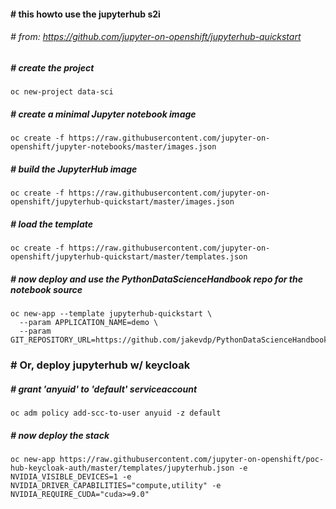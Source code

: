 ####  # this howto use the jupyterhub s2i
###### # from: https://github.com/jupyter-on-openshift/jupyterhub-quickstart
##### # create the project
```
oc new-project data-sci
```
##### # create a minimal Jupyter notebook image
```
oc create -f https://raw.githubusercontent.com/jupyter-on-openshift/jupyter-notebooks/master/images.json
```
##### # build the JupyterHub image
```
oc create -f https://raw.githubusercontent.com/jupyter-on-openshift/jupyterhub-quickstart/master/images.json
```
##### # load the template
```
oc create -f https://raw.githubusercontent.com/jupyter-on-openshift/jupyterhub-quickstart/master/templates.json
```
##### # now deploy and use the PythonDataScienceHandbook repo for the notebook source
```
oc new-app --template jupyterhub-quickstart \
  --param APPLICATION_NAME=demo \
  --param GIT_REPOSITORY_URL=https://github.com/jakevdp/PythonDataScienceHandbook
```
### # Or, deploy jupyterhub w/ keycloak
##### # grant 'anyuid' to 'default' serviceaccount
```
oc adm policy add-scc-to-user anyuid -z default
```
##### # now deploy the stack
```
oc new-app https://raw.githubusercontent.com/jupyter-on-openshift/poc-hub-keycloak-auth/master/templates/jupyterhub.json -e NVIDIA_VISIBLE_DEVICES=1 -e NVIDIA_DRIVER_CAPABILITIES="compute,utility" -e NVIDIA_REQUIRE_CUDA="cuda>=9.0"
```

